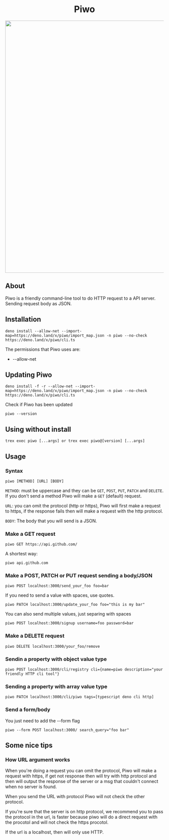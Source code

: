 <h1 align="center">Piwo</h1>

<p align="center">
<img src="https://cdn.discordapp.com/attachments/845424135018250283/869636557328482344/unknown.png" width="800">
</p>

## About

Piwo is a friendly command-line tool to do HTTP request to a API server. Sending
request body as JSON.

## Installation

```console
deno install --allow-net --import-map=https://deno.land/x/piwo/import_map.json -n piwo --no-check https://deno.land/x/piwo/cli.ts
```

The permissions that Piwo uses are:

- --allow-net

## Updating Piwo

```console
deno install -f -r --allow-net --import-map=https://deno.land/x/piwo/import_map.json -n piwo --no-check https://deno.land/x/piwo/cli.ts
```

Check if Piwo has been updated

```console
piwo --version
```

## Using without install

```console
trex exec piwo [...args] or trex exec piwo@[version] [...args]
```

## Usage

### Syntax

```console
piwo [METHOD] [URL] [BODY]
```

`METHOD`: must be uppercase and they can be `GET`, `POST`, `PUT`, `PATCH` and
`DELETE`. If you don't send a method Piwo will make a `GET` (default) request.

`URL`: you can omit the protocol (http or https), Piwo will first make a request
to https, if the response fails then will make a request with the http protocol.

`BODY`: The body that you will send is a JSON.

### Make a GET request

```console
piwo GET https://api.github.com/
```

A shortest way:

```console
piwo api.github.com
```

### Make a POST, PATCH or PUT request sending a body/JSON

```console
piwo POST localhost:3000/send_your_foo foo=bar
```

If you need to send a value with spaces, use quotes.

```console
piwo PATCH localhost:3000/update_your_foo foo="this is my bar"
```

You can also send multiple values, just separing with spaces

```console
piwo POST localhost:3000/signup username=foo password=bar
```

### Make a DELETE request

```console
piwo DELETE localhost:3000/your_foo/remove
```

### Sendin a property with object value type

```console
piwo POST localhost:3000/cli/registry cli={name=piwo description="your friendly HTTP cli tool"}
```

### Sending a property with array value type

```console
piwo PATCH localhost:3000/cli/piwo tags=[typescript deno cli http]
```

### Send a form/body

You just need to add the --form flag

```console
piwo --form POST localhost:3000/ search_query="foo bar"
```

## Some nice tips

### How URL argument works

When you're doing a request you can omit the protocol, Piwo will make a request
with https, if get not response then will try with http protocol and then will
output the response of the server or a msg that couldn't connect when no server
is found.

When you send the URL with protocol Piwo will not check the other protocol.

If you're sure that the server is on http protocol, we recommend you to pass the
protocol in the url, is faster because piwo will do a direct request with the
procotol and will not check the https procotol.

If the url is a localhost, then will only use HTTP.
